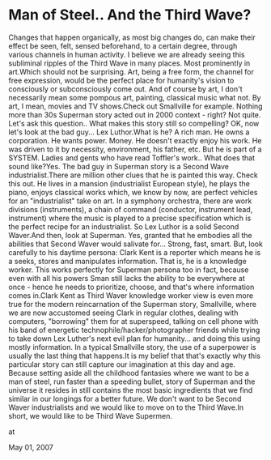 # Man of Steel.. And the Third Wave?
Changes that happen organically, as most big changes do, can make their effect be seen, felt, sensed beforehand, to a certain degree, through various channels in human activity.  I believe we are already seeing this subliminal ripples of the Third Wave in many places. Most prominently in art.Which should not be surprising. Art, being a free form, the channel for free expression, would be the perfect place for humanity's vision to consciously or subconsciously come out. And of course by art, I don't necessarily mean some pompous art, painting, classical music what not. By art, I mean, movies and TV shows.Check out Smallville for example. Nothing more than 30s Superman story acted out in 2000 context - right? Not quite. Let's ask this question.. What makes this story still so compelling? OK, now let's look at the bad guy... Lex Luthor.What is he? A rich man. He owns a corporation. He wants power. Money. He doesn't exactly enjoy his work. He was driven to it by necessity, environment, his father, etc.  But he is part of a SYSTEM. Ladies and gents who have read Toffler's work.. What does that sound like?Yes. The bad guy in Superman story is a Second Wave industrialist.There are million other clues that he is painted this way. Check this out. He lives in a mansion (industrialist European style), he plays the piano, enjoys classical works which, we know by now, are perfect vehicles for an "industrialist" take on art. In a symphony orchestra, there are work divisions (instruments), a chain of command (conductor, instrument lead, instrument) where the music is played to a precise specification which is the perfect recipe for an industrialist. So Lex Luthor is a solid Second Waver.And then, look at Superman. Yes, granted that he embodies  all the abilities that Second Waver would salivate for... Strong, fast, smart. But, look carefully to his daytime persona: Clark Kent is a reporter which means he is a seeks, stores and manipulates information. That is, he is a knowledge worker. This works perfectly for Superman persona too in fact, because even with all his powers Sman still lacks the ability to be everywhere at once - hence he needs to prioritize, choose, and that's where information comes in.Clark Kent as Third Waver knowledge worker view is even more true for the modern reincarnation of the Superman story, Smallville, where we are now accustomed seeing Clark in regular clothes, dealing with computers, "borrowing" them for at superspeed, talking on cell phone with his band of energetic technophile/hacker/photographer friends while trying to take down Lex Luther's next evil plan for humanity... and doing this using mostly information. In a typical Smallville story, the use of a superpower is usually the last thing that happens.It is my belief that that's exactly why this particular story can still capture our imagination at this day and age. Because setting aside all the childhood fantasies where we want to be a man of steel, run faster than a speeding bullet, story of Superman and the universe it resides in still  contains the most basic ingredients that we find similar in our longings for a better future. We don't want to be Second Waver industrialists and we would like to move on to the Third Wave.In short, we would like to be Third Wave Supermen.







at

May 01, 2007















